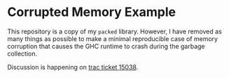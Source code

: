 # Corrupted Memory Example

This repository is a copy of my `packed` library. However, I have removed
as many things as possible to make a minimal reproducible case of memory
corruption that causes the GHC runtime to crash during the garbage collection.

Discussion is happening on [trac ticket 15038](https://ghc.haskell.org/trac/ghc/ticket/15038).
